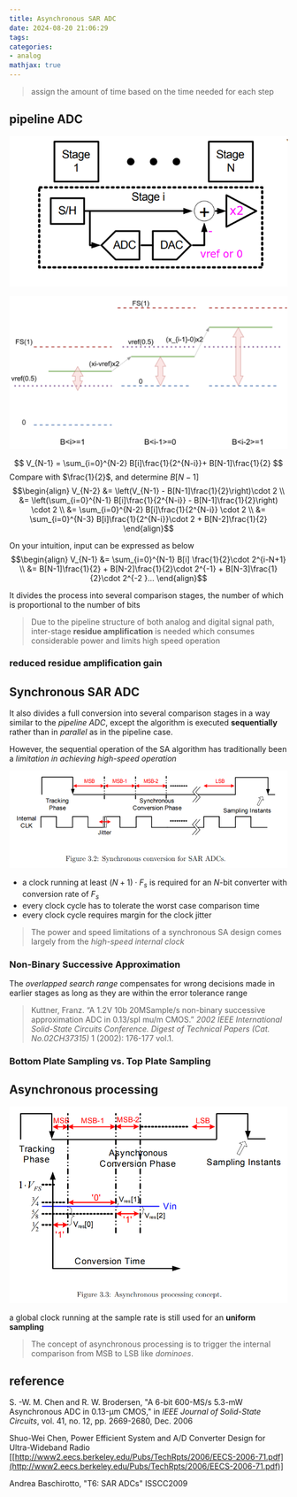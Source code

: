 ```yaml
---
title: Asynchronous SAR ADC
date: 2024-08-20 21:06:29
tags:
categories:
- analog
mathjax: true
---
```


>assign the amount of time based on the time needed for each step




## pipeline ADC



![image-20240821212812683](async-sar/image-20240821212812683.png)

![pipelineADC.drawio](async-sar/pipelineADC.drawio.svg)

$$
V_{N-1} = \sum_{i=0}^{N-2} B[i]\frac{1}{2^{N-i}}+ B[N-1]\frac{1}{2}
$$
Compare with $\frac{1}{2}$, and determine $B[N-1]$
$$\begin{align}
V_{N-2}  &= \left(V_{N-1} - B[N-1]\frac{1}{2}\right)\cdot 2 \\
&= \left(\sum_{i=0}^{N-1} B[i]\frac{1}{2^{N-i}} - B[N-1]\frac{1}{2}\right) \cdot 2 \\
&= \sum_{i=0}^{N-2} B[i]\frac{1}{2^{N-i}} \cdot 2 \\
&= \sum_{i=0}^{N-3} B[i]\frac{1}{2^{N-i}}\cdot 2 + B[N-2]\frac{1}{2}
\end{align}$$

On your intuition, input can be expressed as below
$$\begin{align}
V_{N-1} &= \sum_{i=0}^{N-1} B[i] \frac{1}{2}\cdot 2^{i-N+1} \\
&= B[N-1]\frac{1}{2} + B[N-2]\frac{1}{2}\cdot 2^{-1} + B[N-3]\frac{1}{2}\cdot 2^{-2 }...
\end{align}$$

It divides the process into several comparison stages, the number of which is proportional to the number of bits

> Due to the pipeline structure of both analog and digital signal path, inter-stage **residue amplification** is needed which consumes considerable power and limits high speed operation



### reduced residue amplification gain







## Synchronous SAR ADC

It also divides a full conversion into several comparison stages in a way similar to the *pipeline ADC*, except the algorithm is executed **sequentially** rather than in *parallel* as in the pipeline case.

However, the sequential operation of the SA algorithm has traditionally been a *limitation in achieving high-speed operation*

![image-20240821215815566](async-sar/image-20240821215815566.png)



- a clock running at least $(N + 1) \cdot F_s$ is required for an $N$-bit converter with conversion rate of $F_s$
- every clock cycle has to tolerate the worst case comparison time
- every clock cycle requires margin for the clock jitter 

> The power and speed limitations of a synchronous SA design comes largely from the *high-speed internal clock*



###  Non-Binary Successive Approximation

The *overlapped search range* compensates for wrong decisions made in earlier stages as long as they are within the error tolerance range





> Kuttner, Franz. “A 1.2V 10b 20MSample/s non-binary successive approximation ADC in 0.13/spl mu/m CMOS.” *2002 IEEE International Solid-State Circuits Conference. Digest of Technical Papers (Cat. No.02CH37315)* 1 (2002): 176-177 vol.1.





### Bottom Plate Sampling vs. Top Plate Sampling







## Asynchronous processing

![image-20240821230528349](async-sar/image-20240821230528349.png)

a global clock running at the sample rate is still used for an **uniform sampling**

> The concept of asynchronous processing is to trigger the internal comparison from MSB to LSB like
> *dominoes*. 





## reference

S. -W. M. Chen and R. W. Brodersen, "A 6-bit 600-MS/s 5.3-mW Asynchronous ADC in 0.13-μm CMOS," in *IEEE Journal of Solid-State Circuits*, vol. 41, no. 12, pp. 2669-2680, Dec. 2006

Shuo-Wei Chen, Power Efficient System and A/D Converter Design for Ultra-Wideband Radio [[http://www2.eecs.berkeley.edu/Pubs/TechRpts/2006/EECS-2006-71.pdf](http://www2.eecs.berkeley.edu/Pubs/TechRpts/2006/EECS-2006-71.pdf)]

Andrea Baschirotto, "T6: SAR ADCs" ISSCC2009

